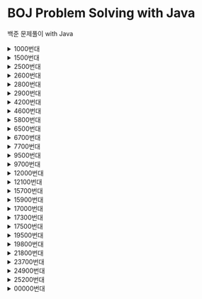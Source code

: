 # BOJ Problem Solving with Java
백준 문제풀이 with Java
<details>
  <summary>1000번대</summary>
  <table>
    <tr>
      <td>
        1049 기타줄
      </td>
      <td>
        <a href="https://www.acmicpc.net/problem/1049">문제 링크</a>
      </td>
      <td>
        <a href="https://github.com/JunInMay/BOJProblemSolvingJava/blob/main/src/problems/from/number01000/Baekjoon1049.java">풀이</a>
      </td>
    </tr>
  </table>
</details>
<details>
  <summary>1500번대</summary>
  <table>
    <tr>
      <td>
        1515 수 이어 쓰기
      </td>
      <td>
        <a href="https://www.acmicpc.net/problem/1515">문제 링크</a>
      </td>
      <td>
        <a href="https://github.com/JunInMay/BOJProblemSolvingJava/blob/main/src/problems/from/number01500/Baekjoon1515.java">풀이</a>
      </td>
    </tr>
    <tr>
      <td>
        1543 문서 검색
      </td>
      <td>
        <a href="https://www.acmicpc.net/problem/1543">문제 링크</a>
      </td>
      <td>
        <a href="https://github.com/JunInMay/BOJProblemSolvingJava/blob/main/src/problems/from/number01500/Baekjoon1543.java">풀이</a>
      </td>
    </tr>
  </table>
</details>
<details>
  <summary>2500번대</summary>
  <table>
    <tr>
      <td>
        2599 짝 정하기
      </td>
      <td>
        <a href="https://www.acmicpc.net/problem/2599">문제 링크</a>
      </td>
      <td>
        <a href="https://github.com/JunInMay/BOJProblemSolvingJava/blob/main/src/problems/from/number02500/Baekjoon2599.java">풀이</a>
      </td>
    </tr>
  </table>
</details>
<details>
  <summary>2600번대</summary>
  <table>
    <tr>
      <td>
        2668 숫자고르기
      </td>
      <td>
        <a href="https://www.acmicpc.net/problem/2668">문제 링크</a>
      </td>
      <td>
        <a href="https://github.com/JunInMay/BOJProblemSolvingJava/blob/main/src/problems/from/number02600/Baekjoon_2668.java">풀이</a>
      </td>
    </tr>
  </table>
</details>
<details>
  <summary>2800번대</summary>
  <table>
    <tr>
      <td>
        2885 초콜릿 식사
      </td>
      <td>
        <a href="https://www.acmicpc.net/problem/2885">문제 링크</a>
      </td>
      <td>
        <a href="https://github.com/JunInMay/BOJProblemSolvingJava/blob/main/src/problems/from/number02800/Baekjoon_2885.java">풀이</a>
      </td>
    </tr>
  </table>
</details>
<details>
  <summary>2900번대</summary>
  <table>
    <tr>
      <td>
        2992 크면서 작은 수
      </td>
      <td>
        <a href="https://www.acmicpc.net/problem/2992">문제 링크</a>
      </td>
      <td>
        <a href="https://github.com/JunInMay/BOJProblemSolvingJava/blob/main/src/problems/from/number02900/Baekjoon_2992.java">풀이</a>
      </td>
    </tr>
  </table>
</details>
<details>
  <summary>4200번대</summary>
  <table>
    <tr>
      <td>
        4283 Factstone Benchmark
      </td>
      <td>
        <a href="https://www.acmicpc.net/problem/4283">문제 링크</a>
      </td>
      <td>
        <a href="https://github.com/JunInMay/BOJProblemSolvingJava/blob/main/src/problems/from/number04200/Baekjoon4283.java">풀이</a>
      </td>
    <br>
    </tr>
  </table>
</details>
<details>
  <summary>4600번대</summary>
  <table>
    <tr>
      <td>
        4676 Haiku Review
      </td>
      <td>
        <a href="https://www.acmicpc.net/problem/4676">문제 링크</a>
      </td>
      <td>
        <a href="https://github.com/JunInMay/BOJProblemSolvingJava/blob/main/src/problems/from/number04600/Baekjoon_4676.java">풀이</a>
      </td>
    <br>
    </tr>
  </table>
</details>
<details>
  <summary>5800번대</summary>
  <table>
    <tr>
      <td>
        5839 Cow Race
      </td>
      <td>
        <a href="https://www.acmicpc.net/problem/5839">문제 링크</a>
      </td>
      <td>
        <a href="https://github.com/JunInMay/BOJProblemSolvingJava/blob/main/src/problems/from/number05800/Baekjoon5839.java">풀이</a>
      </td>
    <br>
    </tr>
  </table>
</details>
<details>
  <summary>6500번대</summary>
  <table>
    <tr>
      <td>
        6571 피보나치 수의 개수
      </td>
      <td>
        <a href="https://www.acmicpc.net/problem/6571">문제 링크</a>
      </td>
      <td>
        <a href="https://github.com/JunInMay/BOJProblemSolvingJava/blob/main/src/problems/from/number06500/Baekjoon_6571.java">풀이</a>
      </td>
    </tr>
  </table>
</details>
<details>
  <summary>6700번대</summary>
  <table>
    <tr>
      <td>
        6752 Time on task
      </td>
      <td>
        <a href="https://www.acmicpc.net/problem/6752">문제 링크</a>
      </td>
      <td>
        <a href="https://github.com/JunInMay/BOJProblemSolvingJava/blob/main/src/problems/from/number06700/Baekjoon6752.java">풀이</a>
      </td>
    </tr>
  </table>
</details>
<details>
  <summary>7700번대</summary>
  <table>
    <tr>
      <td>
        7795 먹을 것인가 먹힐 것인가
      </td>
      <td>
        <a href="https://www.acmicpc.net/problem/7795">문제 링크</a>
      </td>
      <td>
        <a href="https://github.com/JunInMay/BOJProblemSolvingJava/blob/main/src/problems/from/number07700/Baekjoon_7795.java">풀이</a>
      </td>
    </tr>
  </table>
</details>
<details>
  <summary>9500번대</summary>
  <table>
    <tr>
      <td>
        9519 졸려
      </td>
      <td>
        <a href="https://www.acmicpc.net/problem/9519">문제 링크</a>
      </td>
      <td>
        <a href="https://github.com/JunInMay/BOJProblemSolvingJava/blob/main/src/problems/from/number09500/Baekjoon_9519.java">풀이</a>
      </td>
    </tr>
  </table>
</details>
<details>
  <summary>9700번대</summary>
  <table>
    <tr>
      <td>
        9715 면적 구하기
      </td>
      <td>
        <a href="https://www.acmicpc.net/problem/9715">문제 링크</a>
      </td>
      <td>
        <a href="https://github.com/JunInMay/BOJProblemSolvingJava/blob/main/src/problems/from/number09700/Baekjoon_9715.java">풀이</a>
      </td>
    </tr>
  </table>
</details>
<details>
  <summary>12000번대</summary>
  <table>
    <tr>
      <td>
        12038 Polynesiaglot (Small2)
      </td>
      <td>
        <a href="https://www.acmicpc.net/problem/12038">문제 링크</a>
      </td>
      <td>
        <a href="https://github.com/JunInMay/BOJProblemSolvingJava/blob/main/src/problems/from/number12000/Baekjoon_12038.java">풀이</a>
      </td>
    <br>
    </tr>
  </table>
</details>
<details>
  <summary>12100번대</summary>
  <table>
    <tr>
      <td>
        12155 Noisy Neighbors (Small)
      </td>
      <td>
        <a href="https://www.acmicpc.net/problem/12155">문제 링크</a>
      </td>
      <td>
        <a href="https://github.com/JunInMay/BOJProblemSolvingJava/blob/main/src/problems/from/number12100/Baekjoon_12155.java">풀이</a>
      </td>
    <br>
    </tr>
  </table>
</details>
<details>
  <summary>15700번대</summary>
  <table>
    <tr>
      <td>
        15720 카우버거
      </td>
      <td>
        <a href="https://www.acmicpc.net/problem/15720">문제 링크</a>
      </td>
      <td>
        <a href="https://github.com/JunInMay/BOJProblemSolvingJava/blob/main/src/problems/from/number15700/Baekjoon_15720.java">풀이</a>
      </td>
    <br>
    </tr>
  </table>
</details>
<details>
  <summary>15900번대</summary>
  <table>
    <tr>
      <td>
        15903 카드 합체 놀이
      </td>
      <td>
        <a href="https://www.acmicpc.net/problem/15903">문제 링크</a>
      </td>
      <td>
        <a href="https://github.com/JunInMay/BOJProblemSolvingJava/blob/main/src/problems/from/number15900/Baekjoon_15903.java">풀이</a>
      </td>
    <br>
    </tr>
  </table>
</details>
<details>
  <summary>17000번대</summary>
  <table>
    <tr>
      <td>
        17074 정렬
      </td>
      <td>
        <a href="https://www.acmicpc.net/problem/17074">문제 링크</a>
      </td>
      <td>
        <a href="https://github.com/JunInMay/BOJProblemSolvingJava/blob/main/src/problems/from/number17000/Baekjoon_17074.java">풀이</a>
      </td>
    </tr>
  </table>
</details>
<details>
  <summary>17300번대</summary>
  <table>
    <tr>
      <td>
        17358 복불복으로 지구 멸망
      </td>
      <td>
        <a href="https://www.acmicpc.net/problem/17358">문제 링크</a>
      </td>
      <td>
        <a href="
        https://github.com/JunInMay/BOJProblemSolvingJava/blob/main/src/problems/from/number17300/Baekjoon17358.java">풀이</a>
      </td>
    </tr>
  </table>
</details>
<details>
  <summary>17500번대</summary>
  <table>
    <tr>
      <td>
        17509 And the Winner Is... Ourselves!
      </td>
      <td>
        <a href="https://www.acmicpc.net/problem/17509">문제 링크</a>
      </td>
      <td>
        <a href="https://github.com/JunInMay/BOJProblemSolvingJava/blob/97b16993e65b0ff59a228d6f08c1f317e7f28834/src/problems/from/number17500/Baekjoon_17509.java">풀이</a>
      </td>
    <br>
    </tr>
    <tr>
      <td>
        17554 City of Lights
      </td>
      <td>
  <a href="https://www.acmicpc.net/problem/17554">문제 링크</a>
      </td>
      <td>
  <a href="https://github.com/JunInMay/BOJProblemSolvingJava/blob/82eabf3f777d901d981cd52ffb3ae0572591b127/src/problems/from/number17500/Baekjoon_17554.java">풀이</a>
      </td>
    </tr>
  </table>
</details>
<details>
  <summary>19500번대</summary>
  <table>
    <tr>
      <td>
        19583 싸이버개강총회
      </td>
      <td>
        <a href="https://www.acmicpc.net/problem/19583">문제 링크</a>
      </td>
      <td>
        <a href="https://github.com/JunInMay/BOJProblemSolvingJava/blob/main/src/problems/from/number19500/Baekjoon19583.java">풀이</a>
      </td>
    </tr>
  </table>
</details>
<details>
  <summary>19800번대</summary>
  <table>
    <tr>
      <td>
        19805 Attractive Flowers
      </td>
      <td>
        <a href="https://www.acmicpc.net/problem/19805">문제 링크</a>
      </td>
      <td>
        <a href="https://github.com/JunInMay/BOJProblemSolvingJava/blob/main/src/problems/from/number19800/Baekjoon_19805.java">풀이</a>
      </td>
    </tr>
    <tr>
      <td>
        19844 단어 개수 세기
      </td>
      <td>
        <a href="https://www.acmicpc.net/problem/19844">문제 링크</a>
      </td>
      <td>
        <a href="https://github.com/JunInMay/BOJProblemSolvingJava/blob/main/src/problems/from/number19800/Baekjoon_19844.java">풀이</a>
      </td>
    </tr>
  </table>
</details>
<details>
  <summary>21800번대</summary>
  <table>
    <tr>
      <td>
        21821 Acowdemia II
      </td>
      <td>
        <a href="https://www.acmicpc.net/problem/21821">문제 링크</a>
      </td>
      <td>
        <a href="https://github.com/JunInMay/BOJProblemSolvingJava/blob/main/src/problems/from/number21800/Baekjoon_21821.java">풀이</a>
      </td>
    </tr>
  </table>
</details>
<details>
  <summary>23700번대</summary>
  <table>
    <tr>
      <td>
        23731 Physics Experiment
      </td>
      <td>
        <a href="https://www.acmicpc.net/problem/23731">문제 링크</a>
      </td>
      <td>
        <a href="https://github.com/JunInMay/BOJProblemSolvingJava/blob/main/src/problems/from/number23700/Baekjoon23731.java">풀이</a>
      </td>
    </tr>
  </table>
</details>
<details>
  <summary>24900번대</summary>
  <table>
    <tr>
      <td>
        24912 카드 색칠
      </td>
      <td>
        <a href="https://www.acmicpc.net/problem/24912">문제 링크</a>
      </td>
      <td>
        <a href="https://github.com/JunInMay/BOJProblemSolvingJava/blob/main/src/problems/from/number24900/Baekjoon24912.java">풀이</a>
      </td>
    </tr>
  </table>
</details>
<details>
  <summary>25200번대</summary>
  <table>
    <tr>
      <td>
        25212 조각 케이크
      </td>
      <td>
        <a href="https://www.acmicpc.net/problem/25212">문제 링크</a>
      </td>
      <td>
        <a href="https://github.com/JunInMay/BOJProblemSolvingJava/blob/main/src/problems/from/number25200/Baekjoon_25212.java">풀이</a>
      </td>
    </tr>
  </table>
</details>
<details>
  <summary>00000번대</summary>
  <table>
    <tr>
      <td>
        0000 문제 이름
      </td>
      <td>
        <a href="https://www.acmicpc.net/problem/0000">문제 링크</a>
      </td>
      <td>
        <a href="https://github.com/JunInMay/BOJProblemSolvingJava/blob/main/src/problems/from/number00000/Baekjoon_0000.java">풀이</a>
      </td>
    </tr>
  </table>
</details>
